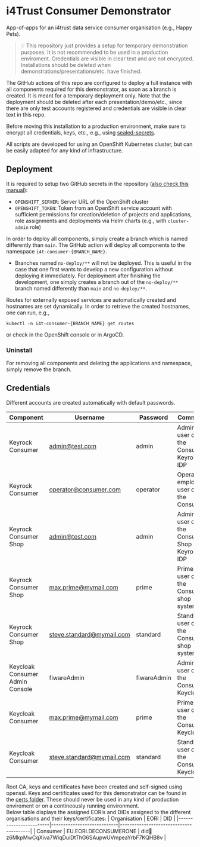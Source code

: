 # i4Trust Consumer Demonstrator

App-of-apps for an i4trust data service consumer organisation (e.g., Happy Pets).

> :bulb: This repository just provides a setup for temporary demonstration purposes. It is not recommended to be used in a production enviroment. Credentials are visible in clear text and are not encrypted. Installations should be deleted when demonstrations/presentations/etc. have finished. 

The GitHub actions of this repo are configured to deploy a full instance with all components 
required for this demonstrator, as soon as a branch is created. It is meant for a temporary deployment only. 
Note that the deployment should be deleted after 
each presentation/demo/etc., since there are only test accounts registered and credentials are visible in clear text in this 
repo.

Before moving this installation to a production environment, make sure to encrypt all credentials, keys, etc., e.g., 
using [sealed-secrets](https://github.com/bitnami-labs/sealed-secrets).

All scripts are developed for using an OpenShift Kubernetes cluster, but can be easily adapted for any 
kind of infrastructure.


## Deployment

It is required to setup two GitHub secrets in the 
repository ([also check this manual](https://github.com/FIWARE-Ops/marinera/blob/main/documentation/GITHUB_CI.md#openshift-service-account-permissions)):
* `OPENSHIFT_SERVER`: Server URL of the OpenShift cluster
* `OPENSHIFT_TOKEN`: Token from an OpenShift service account with sufficient permissions for creation/deletion of projects and applications, role assignments and deployments via Helm charts (e.g., with `cluster-admin` role) 

In order to deploy all components, simply create a branch which is named differently than `main`. 
The GitHub action will deploy all components to the namespace `i4t-consumer-{BRANCH_NAME}`. 

* Branches named `no-deploy/**` will not be deployed. This is useful in the case that one first wants to 
  develop a new configuration without deploying it immediately. For deployment after finishing the development, 
  one simply creates a branch out of the `no-deploy/**` branch named differently than `main` and `no-deploy/**`.

Routes for externally exposed services are automatically created and hostnames are set dynamically. In order to 
retrieve the created hostnames, one can run, e.g., 
```shell
kubectl -n i4t-consumer-{BRANCH_NAME} get routes
```
or check in the OpenShift console or in ArgoCD.




### Uninstall

For removing all components and deleting the applications and namespace, simply remove the branch.



## Credentials

Different accounts are created automatically with default passwords.

| Component     | Username               | Password          | Comment |
|---------------|------------------------|-------------------|---------|
| Keyrock Consumer | admin@test.com | admin | Admin user of the Consumer Keyrock IDP |
| Keyrock Consumer | operator@consumer.com | operator | Operator employee user of the Consumer |
| Keyrock Consumer Shop | admin@test.com | admin | Admin user of the Consumer Shop Keyrock IDP |
| Keyrock Consumer Shop | max.prime@mymail.com | prime | Prime user of the Consumer shop system |
| Keyrock Consumer Shop | steve.standard@mymail.com | standard | Standard user of the Consumer shop system |
| Keycloak Consumer Admin Console | fiwareAdmin | fiwareAdmin | Admin user of the Consumer Keycloak |
| Keycloak Consumer | max.prime@mymail.com | prime | Prime user of the Consumer Keycloak |
| Keycloak Consumer | steve.standard@mymail.com | standard | Standard user of the Consumer Keycloak |

Root CA, keys and certificates have been created and self-signed using openssl. Keys and certificates used for this demonstrator 
can be found in the [certs folder](./certs). These should never be used in any kind of production enviroment or on a 
contineously running environment.  
Below table displays the assigned EORIs and DIDs assigned to the different organisations and their keys/certificates:
| Organisation           | EORI                       | DID                                    |
|------------------------|----------------------------|----------------------------------------|
| Consumer               | EU.EORI.DECONSUMERONE      | did:key:z6MkpMwCqXiva7WiqDuiDtThG6SAupwUVmpeaYrbF7KQHB8v |
